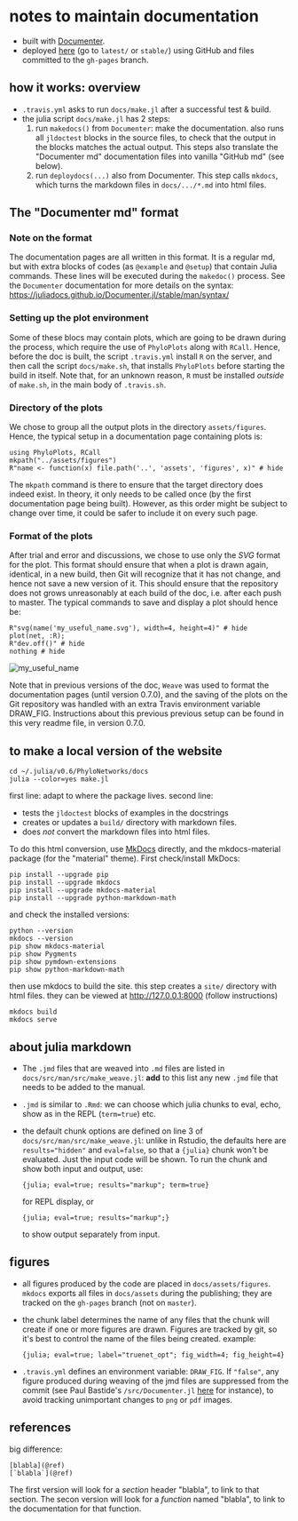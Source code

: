 # notes to maintain documentation

- built with [Documenter](https://juliadocs.github.io/Documenter.jl).
- deployed [here](http://crsl4.github.io/PhyloNetworks.jl/)
  (go to `latest/` or `stable/`)
  using GitHub and files committed to the `gh-pages` branch.

## how it works: overview

- `.travis.yml` asks to run `docs/make.jl` after a successful test & build.
- the julia script `docs/make.jl` has 2 steps:
  1. run `makedocs()` from `Documenter`: make the documentation.
     also runs all `jldoctest` blocks in the source files, to check that
     the output in the blocks matches the actual output.
     This steps also translate the "Documenter md" documentation files
     into vanilla "GitHub md" (see below).
  2. run `deploydocs(...)` also from Documenter. This step calls `mkdocs`,
     which turns the markdown files in `docs/.../*.md` into html files.

## The "Documenter md" format

### Note on the format

The documentation pages are all written in this format. It is a regular md, but
with extra blocks of codes (as `@example` and `@setup`) that contain Julia
commands. These lines will be executed during the `makedoc()` process. See the
`Documenter` documentation for more details on the syntax:
https://juliadocs.github.io/Documenter.jl/stable/man/syntax/

### Setting up the plot environment

Some of these blocs may contain plots, which are going to be drawn during the
process, which require the use of `PhyloPlots` along with `RCall`. Hence,
before the doc is built, the script `.travis.yml` install `R` on the server,
and then call the script `docs/make.sh`, that installs `PhyloPlots` before
starting the build in itself.
Note that, for an unknown reason, `R` must be installed *outside* of `make.sh`,
in the main body of `.travis.sh`.

### Directory of the plots

We chose to group all the output plots in the directory `assets/figures`.
Hence, the typical setup in a documentation page containing plots is:
```@setup name
using PhyloPlots, RCall
mkpath("../assets/figures")
R"name <- function(x) file.path('..', 'assets', 'figures', x)" # hide
```
The `mkpath` command is there to ensure that the target directory does indeed
exist. In theory, it only needs to be called once (by the first documentation
page being built). However, as this order might be subject to change over time,
it could be safer to include it on every such page.

### Format of the plots

After trial and error and discussions, we chose to use only the *SVG* format
for the plot. This format should ensure that when a plot is drawn again,
identical, in a new build, then Git will recognize that it has not change, and
hence not save a new version of it. This should ensure that the repository does
not grows unreasonably at each build of the doc, i.e. after each push to
master. The typical commands to save and display a plot should hence be:
```@example name
R"svg(name('my_useful_name.svg'), width=4, height=4)" # hide
plot(net, :R);
R"dev.off()" # hide
nothing # hide
```
![my_useful_name](../assets/figures/my_useful_name.svg)

Note that in previous versions of the doc, `Weave` was used to format the
documentation pages (until version 0.7.0), and the saving of the plots on the
Git repository was handled with an extra Travis environment variable DRAW_FIG.
Instructions about this previous previous setup can be found in this very
readme file, in version 0.7.0.

## to make a local version of the website

```shell
cd ~/.julia/v0.6/PhyloNetworks/docs
julia --color=yes make.jl
```

first line: adapt to where the package lives.
second line:
- tests the `jldoctest` blocks of examples in the docstrings
- creates or updates a `build/` directory with markdown files.
- does *not* convert the markdown files into html files.

To do this html conversion, use [MkDocs](http://www.mkdocs.org) directly,
and the mkdocs-material package (for the "material" theme).
First check/install MkDocs:

```shell
pip install --upgrade pip
pip install --upgrade mkdocs
pip install --upgrade mkdocs-material
pip install --upgrade python-markdown-math
```
and check the installed versions:
```shell
python --version
mkdocs --version
pip show mkdocs-material
pip show Pygments
pip show pymdown-extensions
pip show python-markdown-math
```

then use mkdocs to build the site.
this step creates a `site/` directory with html files.
they can be viewed at http://127.0.0.1:8000 (follow instructions)

```shell
mkdocs build
mkdocs serve
```

## about julia markdown

- The `.jmd` files that are weaved into `.md` files
  are listed in `docs/src/man/src/make_weave.jl`:
  **add** to this list any new `.jmd` file that needs to be added to the manual.
- `.jmd` is similar to `.Rmd`: we can choose which julia chunks to eval, echo,
  show as in the REPL (`term=true`) etc.
- the default chunk options are defined on line 3 of
  `docs/src/man/src/make_weave.jl`: unlike in Rstudio,
  the defaults here are `results="hidden"` and `eval=false`,
  so that a `{julia}` chunk won't be evaluated. Just the input code will be shown.
  To run the chunk and show both input and output, use:

  `{julia; eval=true; results="markup"; term=true}`

  for REPL display, or

  `{julia; eval=true; results="markup";}`

  to show output separately from input.

## figures

- all figures produced by the code are placed in `docs/assets/figures`.
  `mkdocs` exports all files in `docs/assets` during the publishing;
  they are tracked on the `gh-pages` branch (not on `master`).
- the chunk label determines the name of any files
  that the chunk will create if one or more figures are drawn.
  Figures are tracked by git,
  so it's best to control the name of the files being created. example:

  `{julia; eval=true; label="truenet_opt"; fig_width=4; fig_height=4}`

- `.travis.yml` defines an environment variable: `DRAW_FIG`.
  If `"false"`, any figure produced during weaving of the jmd files
  are suppressed from the commit (see Paul Bastide's `/src/Documenter.jl`
  [here](https://github.com/pbastide/Documenter.jl/blob/master/src/Documenter.jl#L356)
  for instance), to avoid tracking unimportant changes to `png` or `pdf` images.

## references

big difference:

    [blabla](@ref)
    [`blabla`](@ref)

The first version will look for a *section* header "blabla", to link to that section.
The secon version will look for a *function* named "blabla",
to link to the documentation for that function.
